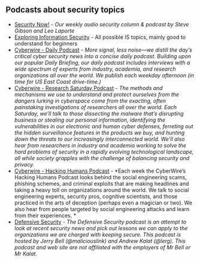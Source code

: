 ## Podcasts about security topics

- [Security Now!](https://www.grc.com/securitynow.htm) - *Our weekly audio security column & podcast by Steve Gibson and Leo Laporte*
- [Exploring Information Security](http://www.timothydeblock.com/eis/) - All possible IS topics, mainly good to understand for beginners
- [Cyberwire - Daily Podcast](https://thecyberwire.com/podcasts/daily-podcast.html) - *More signal, less noise—we distill the day’s critical cyber security news into a concise daily podcast. Building upon our popular Daily Briefing, our daily podcast includes interviews with a wide spectrum of experts from industry, academia, and research organizations all over the world. We publish each weekday afternoon (in time for US East Coast drive-time.)*
- [Cyberwire - Research Saturday Podcast](https://thecyberwire.com/podcasts/research-saturday.html) - *The methods and mechanisms we use to understand and protect ourselves from the dangers lurking in cyberspace come from the exacting, often painstaking investigations of researchers all over the world. Each Saturday, we’ll talk to those dissecting the malware that’s disrupting business or stealing our personal information, identifying the vulnerabilities in our electronic and human cyber defenses, ferreting out the hidden surveillance features in the products we buy, and hunting down the threats to our increasingly interconnected world. We’ll also hear from researchers in industry and academia working to solve the hard problems of security in a rapidly evolving technological landscape, all while society grapples with the challenge of balancing security and privacy.*
- [Cyberwire - Hacking Humans Podcast](https://thecyberwire.com/podcasts/hacking-humans.html) - *Each week the CyberWire’s Hacking Humans Podcast looks behind the social engineering scams, phishing schemes, and criminal exploits that are making headlines and taking a heavy toll on organizations around the world. We talk to social engineering experts, security pros, cognitive scientists, and those practiced in the arts of deception (perhaps even a magician or two). We also hear from people targeted by social engineering attacks and learn from their experiences. *
- [Defensive Security](https://defensivesecurity.org) - *The Defensive Security podcast is an attempt to look at recent security news and pick out lessons we can apply to the organizations we are charged with keeping secure. This podcast is hosted by Jerry Bell (@maliciouslink) and Andrew Kalat (@lerg). This podcast and web site are not affiliated with the employers of Mr Bell or Mr Kalat.*
